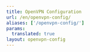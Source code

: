 ```yaml
---
title: OpenVPN Configuration
url: /en/openvpn-config/
aliases: ['/openvpn-config/']
params:
  translated: true
layout: openvpn-config
---
```


